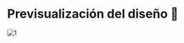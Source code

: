 # Previsualización del diseño 🌈
![1](https://github.com/SteveGongoraL/CSS-Crafts/assets/55302658/9e62fd1c-45c4-4ac6-b78b-d9c381d36cfd)
